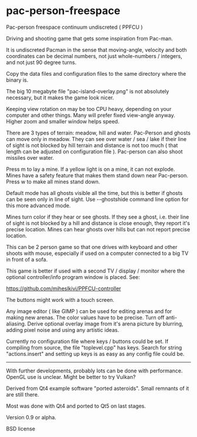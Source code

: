 # pac-person-freespace

Pac-person freespace continuum undiscreted ( PPFCU )

Driving and shooting game that gets some inspiration from Pac-man. 

It is undiscreted Pacman in the sense that moving-angle, velocity and both coordinates can be decimal numbers, not just whole-numbers / integers, and not just 90 degree turns.

Copy the data files and configuration files to the same directory where the binary is.

The big 10 megabyte file "pac-island-overlay.png" is not absolutely necessary, but it makes the game look nicer.

Keeping view rotation on may be too CPU heavy, depending on your computer and other things. Many will prefer fixed view-angle anyway. Higher zoom and smaller window helps speed.

There are 3 types of terrain: meadow, hill and water. Pac-Person and ghosts can move only in meadow. They can see over water / sea / lake if their line of sight is not blocked by hill terrain and distance is not too much ( that length can be adjusted on configuration file ). Pac-person can also shoot missiles over water. 

Press m to lay a mine. If a yellow light is on a mine, it can not explode. Mines have a safety feature that makes them stand down near Pac-person. Press w to make all mines stand down. 

Default mode has all ghosts visible all the time, but this is better if ghosts can be seen only in line of sight. Use --ghostshide command line option for this more advanced mode.

Mines turn color if they hear or see ghosts. If they see a ghost, i.e. their line of sight is not blocked by a hill and distance is close enough, they report it's precise location. Mines can hear ghosts over hills but can not report precise location.

This can be 2 person game so that one drives with keyboard and other shoots with mouse, especially if used on a computer connected to a big TV in front of a sofa.

This game is better if used with a second TV / display / monitor where the optional controller/info program window is placed. See:

https://github.com/miheslkivi/PPFCU-controller

The buttons might work with a touch screen. 

Any image editor ( like GIMP ) can be used for editing arenas and for making new arenas. The color values have to be precise. Turn off anti-aliasing. Derive optional overlay image from it's arena picture by blurring, adding pixel noise and using any artistic ideas.

Currently no configuration file where keys / buttons could be set. If compiling from source, the file "toplevel.cpp" has keys. Search for string "actions.insert" and setting up keys is as easy as any config file could be.

---------------------------------------

With further developments, probably lots can be done with performance. OpenGL use is unclear. Might be better to try Vulkan?

Derived from Qt4 example software "ported asteroids". Small remnants of it are still there.

Most was done with Qt4 and ported to Qt5 on last stages.

Version 0.9 or alpha.

BSD license




